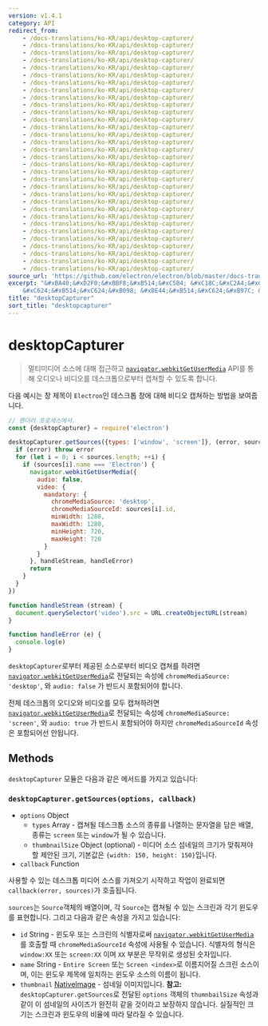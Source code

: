 ```yaml
---
version: v1.4.1
category: API
redirect_from:
    - /docs-translations/ko-KR/api/desktop-capturer/
    - /docs-translations/ko-KR/api/desktop-capturer/
    - /docs-translations/ko-KR/api/desktop-capturer/
    - /docs-translations/ko-KR/api/desktop-capturer/
    - /docs-translations/ko-KR/api/desktop-capturer/
    - /docs-translations/ko-KR/api/desktop-capturer/
    - /docs-translations/ko-KR/api/desktop-capturer/
    - /docs-translations/ko-KR/api/desktop-capturer/
    - /docs-translations/ko-KR/api/desktop-capturer/
    - /docs-translations/ko-KR/api/desktop-capturer/
    - /docs-translations/ko-KR/api/desktop-capturer/
    - /docs-translations/ko-KR/api/desktop-capturer/
    - /docs-translations/ko-KR/api/desktop-capturer/
    - /docs-translations/ko-KR/api/desktop-capturer/
    - /docs-translations/ko-KR/api/desktop-capturer/
    - /docs-translations/ko-KR/api/desktop-capturer/
    - /docs-translations/ko-KR/api/desktop-capturer/
    - /docs-translations/ko-KR/api/desktop-capturer/
    - /docs-translations/ko-KR/api/desktop-capturer/
    - /docs-translations/ko-KR/api/desktop-capturer/
    - /docs-translations/ko-KR/api/desktop-capturer/
    - /docs-translations/ko-KR/api/desktop-capturer/
    - /docs-translations/ko-KR/api/desktop-capturer/
    - /docs-translations/ko-KR/api/desktop-capturer/
    - /docs-translations/ko-KR/api/desktop-capturer/
    - /docs-translations/ko-KR/api/desktop-capturer/
    - /docs-translations/ko-KR/api/desktop-capturer/
    - /docs-translations/ko-KR/api/desktop-capturer/
    - /docs-translations/ko-KR/api/desktop-capturer/
    - /docs-translations/ko-KR/api/desktop-capturer/
    - /docs-translations/ko-KR/api/desktop-capturer/
    - /docs-translations/ko-KR/api/desktop-capturer/
source_url: 'https://github.com/electron/electron/blob/master/docs-translations/ko-KR/api/desktop-capturer.md'
excerpt: "&#xBA40;&#xD2F0;&#xBBF8;&#xB514;&#xC5B4; &#xC18C;&#xC2A4;&#xC5D0; &#xB300;&#xD574; &#xC811;&#xADFC;&#xD558;&#xACE0; <a href=\"https://developer.mozilla.org/en/docs/Web/API/Navigator/getUserMedia\"><code>navigator.webkitGetUserMedia</code></a> API&#xB97C; &#xD1B5;&#xD574;
    &#xC624;&#xB514;&#xC624;&#xB098; &#xBE44;&#xB514;&#xC624;&#xB97C; &#xB370;&#xC2A4;&#xD06C;&#xD1B1;&#xC73C;&#xB85C;&#xBD80;&#xD130; &#xCEA1;&#xCCD0;&#xD560; &#xC218; &#xC788;&#xB3C4;&#xB85D; &#xD569;&#xB2C8;&#xB2E4;."
title: "desktopCapturer"
sort_title: "desktopcapturer"
---
```


# desktopCapturer

> 멀티미디어 소스에 대해 접근하고 [`navigator.webkitGetUserMedia`] API를 통해
> 오디오나 비디오를 데스크톱으로부터 캡쳐할 수 있도록 합니다.

다음 예시는 창 제목이 `Electron`인 데스크톱 창에 대해 비디오 캡쳐하는 방법을
보여줍니다.

```javascript
// 렌더러 프로세스에서.
const {desktopCapturer} = require('electron')

desktopCapturer.getSources({types: ['window', 'screen']}, (error, sources) => {
  if (error) throw error
  for (let i = 0; i < sources.length; ++i) {
    if (sources[i].name === 'Electron') {
      navigator.webkitGetUserMedia({
        audio: false,
        video: {
          mandatory: {
            chromeMediaSource: 'desktop',
            chromeMediaSourceId: sources[i].id,
            minWidth: 1280,
            maxWidth: 1280,
            minHeight: 720,
            maxHeight: 720
          }
        }
      }, handleStream, handleError)
      return
    }
  }
})

function handleStream (stream) {
  document.querySelector('video').src = URL.createObjectURL(stream)
}

function handleError (e) {
  console.log(e)
}
```


`desktopCapturer`로부터 제공된 소스로부터 비디오 캡쳐를 하려면
[`navigator.webkitGetUserMedia`]로 전달되는 속성에 `chromeMediaSource: 'desktop'`,
와 `audio: false` 가 반드시 포함되어야 합니다.

전체 데스크톱의 오디오와 비디오를 모두 캡쳐하려면 [`navigator.webkitGetUserMedia`]로
전달되는 속성에 `chromeMediaSource: 'screen'`, 와 `audio: true` 가 반드시
포함되어야 하지만 `chromeMediaSourceId` 속성은 포함되어선 안됩니다.

## Methods

`desktopCapturer` 모듈은 다음과 같은 메서드를 가지고 있습니다:

### `desktopCapturer.getSources(options, callback)`

* `options` Object
  * `types` Array - 캡쳐될 데스크톱 소스의 종류를 나열하는 문자열을 담은 배열, 종류는
    `screen` 또는 `window`가 될 수 있습니다.
  * `thumbnailSize` Object (optional) -  미디어 소스 섬네일의 크기가 맞춰져야 할
    제안된 크기, 기본값은 `{width: 150, height: 150}`입니다.
* `callback` Function

사용할 수 있는 데스크톱 미디어 소스를 가져오기 시작하고 작업이 완료되면
`callback(error, sources)`가 호출됩니다.

`sources`는 `Source`객체의 배열이며, 각 `Source`는 캡쳐될 수 있는 스크린과 각기
윈도우를 표현합니다. 그리고 다음과 같은 속성을 가지고 있습니다:

* `id` String - 윈도우 또는 스크린의 식별자로써 [`navigator.webkitGetUserMedia`]를
  호출할 때 `chromeMediaSourceId` 속성에 사용될 수 있습니다. 식별자의 형식은
  `window:XX` 또는 `screen:XX` 이며 `XX` 부분은 무작위로 생성된 숫자입니다.
* `name` String - `Entire Screen` 또는 `Screen <index>`로 이름지어질 스크린
  소스이며, 이는 윈도우 제목에 일치하는 윈도우 소스의 이름이 됩니다.
* `thumbnail` [NativeImage](http://tinydew4.github.io/electron-ko/docs/api/native-image) - 섬네일 이미지입니다. **참고:**
  `desktopCapturer.getSources`로 전달된 `options` 객체의 `thumnbailSize` 속성과
  같이 이 섬네일의 사이즈가 완전히 같을 것이라고 보장하지 않습니다. 실질적인 크기는
  스크린과 윈도우의 비율에 따라 달라질 수 있습니다.

[`navigator.webkitGetUserMedia`]: https://developer.mozilla.org/en/docs/Web/API/Navigator/getUserMedia
